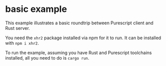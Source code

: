 # basic example

This example illustrates a basic roundtrip between Purescript client and Rust
server.

You need the `xhr2` package installed via npm for it to run. It can be
installed with `npm i xhr2`.

To run the example, assuming you have Rust and Purescript toolchains installed,
all you need to do is `cargo run`.
